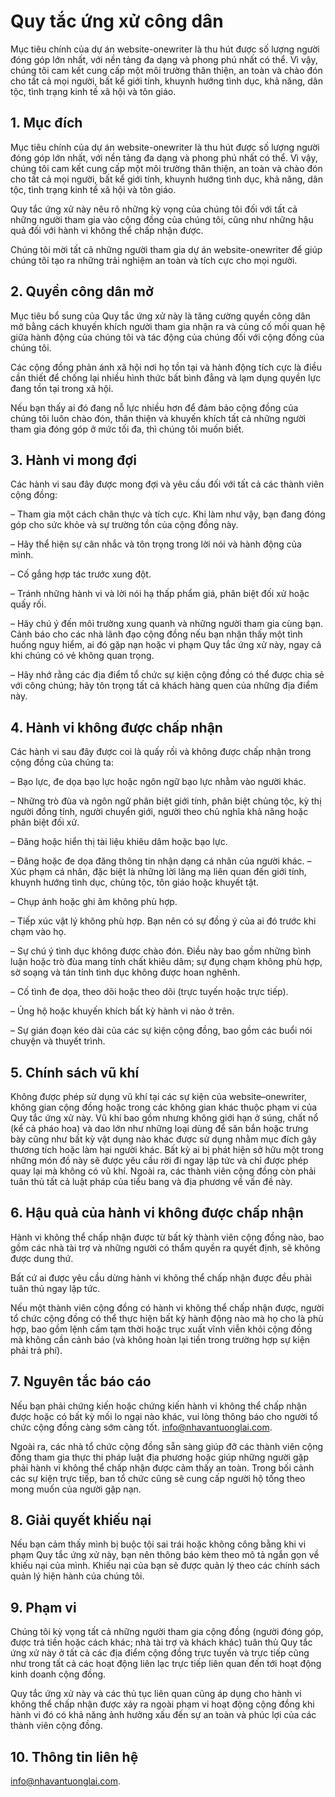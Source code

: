 # Quy tắc ứng xử công dân

Mục tiêu chính của dự án website-onewriter là thu hút được số lượng người đóng góp lớn nhất, với nền tảng đa dạng và phong phú nhất có thể. Vì vậy, chúng tôi cam kết cung cấp một môi trường thân thiện, an toàn và chào đón cho tất cả mọi người, bất kể giới tính, khuynh hướng tình dục, khả năng, dân tộc, tình trạng kinh tế xã hội và tôn giáo.

## 1. Mục đích

Mục tiêu chính của dự án website-onewriter là thu hút được số lượng người đóng góp lớn nhất, với nền tảng đa dạng và phong phú nhất có thể. Vì vậy, chúng tôi cam kết cung cấp một môi trường thân thiện, an toàn và chào đón cho tất cả mọi người, bất kể giới tính, khuynh hướng tình dục, khả năng, dân tộc, tình trạng kinh tế xã hội và tôn giáo.

Quy tắc ứng xử này nêu rõ những kỳ vọng của chúng tôi đối với tất cả những người tham gia vào cộng đồng của chúng tôi, cũng như những hậu quả đối với hành vi không thể chấp nhận được.

Chúng tôi mời tất cả những người tham gia dự án website-onewriter để giúp chúng tôi tạo ra những trải nghiệm an toàn và tích cực cho mọi người.

## 2. Quyền công dân mở

Mục tiêu bổ sung của Quy tắc ứng xử này là tăng cường quyền công dân mở bằng cách khuyến khích người tham gia nhận ra và củng cố mối quan hệ giữa hành động của chúng tôi và tác động của chúng đối với cộng đồng của chúng tôi.

Các cộng đồng phản ánh xã hội nơi họ tồn tại và hành động tích cực là điều cần thiết để chống lại nhiều hình thức bất bình đẳng và lạm dụng quyền lực đang tồn tại trong xã hội.

Nếu bạn thấy ai đó đang nỗ lực nhiều hơn để đảm bảo cộng đồng của chúng tôi luôn chào đón, thân thiện và khuyến khích tất cả những người tham gia đóng góp ở mức tối đa, thì chúng tôi muốn biết.

## 3. Hành vi mong đợi

Các hành vi sau đây được mong đợi và yêu cầu đối với tất cả các thành viên cộng đồng:

–  Tham gia một cách chân thực và tích cực. Khi làm như vậy, bạn đang đóng góp cho sức khỏe và sự trường tồn của cộng đồng này.

–  Hãy thể hiện sự cân nhắc và tôn trọng trong lời nói và hành động của mình.

–  Cố gắng hợp tác trước xung đột.

–  Tránh những hành vi và lời nói hạ thấp phẩm giá, phân biệt đối xử hoặc quấy rối.

–  Hãy chú ý đến môi trường xung quanh và những người tham gia cùng bạn. Cảnh báo cho các nhà lãnh đạo cộng đồng nếu bạn nhận thấy một tình huống nguy hiểm, ai đó gặp nạn hoặc vi phạm Quy tắc ứng xử này, ngay cả khi chúng có vẻ không quan trọng.

–  Hãy nhớ rằng các địa điểm tổ chức sự kiện cộng đồng có thể được chia sẻ với công chúng; hãy tôn trọng tất cả khách hàng quen của những địa điểm này.

## 4. Hành vi không được chấp nhận

Các hành vi sau đây được coi là quấy rối và không được chấp nhận trong cộng đồng của chúng ta:

–  Bạo lực, đe dọa bạo lực hoặc ngôn ngữ bạo lực nhằm vào người khác.

–  Những trò đùa và ngôn ngữ phân biệt giới tính, phân biệt chủng tộc, kỳ thị người đồng tính, người chuyển giới, người theo chủ nghĩa khả năng hoặc phân biệt đối xử.

–  Đăng hoặc hiển thị tài liệu khiêu dâm hoặc bạo lực.

–  Đăng hoặc đe dọa đăng thông tin nhận dạng cá nhân của người khác.
–  Xúc phạm cá nhân, đặc biệt là những lời lăng mạ liên quan đến giới tính, khuynh hướng tình dục, chủng tộc, tôn giáo hoặc khuyết tật.

–  Chụp ảnh hoặc ghi âm không phù hợp.

–  Tiếp xúc vật lý không phù hợp. Bạn nên có sự đồng ý của ai đó trước khi chạm vào họ.

–  Sự chú ý tình dục không được chào đón. Điều này bao gồm những bình luận hoặc trò đùa mang tính chất khiêu dâm; sự đụng chạm không phù hợp, sờ soạng và tán tỉnh tình dục không được hoan nghênh.

–  Cố tình đe dọa, theo dõi hoặc theo dõi (trực tuyến hoặc trực tiếp).

–  Ủng hộ hoặc khuyến khích bất kỳ hành vi nào ở trên.

–  Sự gián đoạn kéo dài của các sự kiện cộng đồng, bao gồm các buổi nói chuyện và thuyết trình.

## 5. Chính sách vũ khí

Không được phép sử dụng vũ khí tại các sự kiện của website–onewriter, không gian cộng đồng hoặc trong các không gian khác thuộc phạm vi của Quy tắc ứng xử này. Vũ khí bao gồm nhưng không giới hạn ở súng, chất nổ (kể cả pháo hoa) và dao lớn như những loại dùng để săn bắn hoặc trưng bày cũng như bất kỳ vật dụng nào khác được sử dụng nhằm mục đích gây thương tích hoặc làm hại người khác. Bất kỳ ai bị phát hiện sở hữu một trong những món đồ này sẽ được yêu cầu rời đi ngay lập tức và chỉ được phép quay lại mà không có vũ khí. Ngoài ra, các thành viên cộng đồng còn phải tuân thủ tất cả luật pháp của tiểu bang và địa phương về vấn đề này.

## 6. Hậu quả của hành vi không được chấp nhận

Hành vi không thể chấp nhận được từ bất kỳ thành viên cộng đồng nào, bao gồm các nhà tài trợ và những người có thẩm quyền ra quyết định, sẽ không được dung thứ.

Bất cứ ai được yêu cầu dừng hành vi không thể chấp nhận được đều phải tuân thủ ngay lập tức.

Nếu một thành viên cộng đồng có hành vi không thể chấp nhận được, người tổ chức cộng đồng có thể thực hiện bất kỳ hành động nào mà họ cho là phù hợp, bao gồm lệnh cấm tạm thời hoặc trục xuất vĩnh viễn khỏi cộng đồng mà không cần cảnh báo (và không hoàn lại tiền trong trường hợp sự kiện phải trả phí).

## 7. Nguyên tắc báo cáo

Nếu bạn phải chứng kiến hoặc chứng kiến hành vi không thể chấp nhận được hoặc có bất kỳ mối lo ngại nào khác, vui lòng thông báo cho người tổ chức cộng đồng càng sớm càng tốt. info@nhavantuonglai.com.

Ngoài ra, các nhà tổ chức cộng đồng sẵn sàng giúp đỡ các thành viên cộng đồng tham gia thực thi pháp luật địa phương hoặc giúp những người gặp phải hành vi không thể chấp nhận được cảm thấy an toàn. Trong bối cảnh các sự kiện trực tiếp, ban tổ chức cũng sẽ cung cấp người hộ tống theo mong muốn của người gặp nạn.

## 8. Giải quyết khiếu nại

Nếu bạn cảm thấy mình bị buộc tội sai trái hoặc không công bằng khi vi phạm Quy tắc ứng xử này, bạn nên thông báo kèm theo mô tả ngắn gọn về khiếu nại của mình. Khiếu nại của bạn sẽ được quản lý theo các chính sách quản lý hiện hành của chúng tôi.

## 9. Phạm vi

Chúng tôi kỳ vọng tất cả những người tham gia cộng đồng (người đóng góp, được trả tiền hoặc cách khác; nhà tài trợ và khách khác) tuân thủ Quy tắc ứng xử này ở tất cả các địa điểm cộng đồng trực tuyến và trực tiếp cũng như trong tất cả các hoạt động liên lạc trực tiếp liên quan đến tới hoạt động kinh doanh cộng đồng.

Quy tắc ứng xử này và các thủ tục liên quan cũng áp dụng cho hành vi không thể chấp nhận được xảy ra ngoài phạm vi hoạt động cộng đồng khi hành vi đó có khả năng ảnh hưởng xấu đến sự an toàn và phúc lợi của các thành viên cộng đồng.

## 10. Thông tin liên hệ

info@nhavantuonglai.com.
